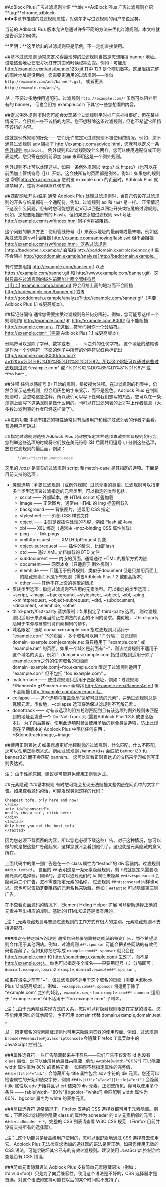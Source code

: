 #AdBlock Plus 广告过滤规则介绍
**title:**AdBlock Plus 广告过滤规则介绍  
**tag:**chrome,adblock    
**info**本章节描述的过滤规则属性，对偶尔才写过滤规则的用户来说足矣。

当前的 Adblock Plus 版本允许您通过许多不同的方法来优化过滤规则。本文档就是告诉您如何做。

**声明：**这里给出的过滤规则只是示例，不一定能直接使用。

##基本过滤规则
通常您定义得最琐碎的过滤规则当然是您想阻挡 banner 地址。但是这些地址在您每次打开页面的时候经常会变。例如：可能是 http://example.com/ads/banner123.gif 其中 123 是个随机数字。这里阻挡完整的图片地址是没用的，您需要更通用的过滤规则——类似 `http://example.com/ads/banner*.gif`。 或者更甚 `http://example.com/ads/*`。

_注：_ 不要过多地使用通配符。过滤规则 `http://example.com/*` 虽然可以阻挡所有的 banner， 但也会阻挡 example.com 下其它一些您想看的内容。

##定义例外规则
有时您可能会发现某个过滤规则平时挡广告挡得很好，但在某些情况下，会阻挡一些不该挡的内容。您不想移除这条过滤规则，但也不希望它阻挡不该挡的内容。

这就是例外规则的好处——它们允许您定义过滤规则不被使用的情况。例如，您不满意过滤规则 adv 阻挡了 http://example.com/advice.html，您就可以定义一条例外规则 `@@advice` 。 例外规则和过滤规则没什么两样，您可以使用通配符或正则表达式。您只需在规则前添加 @@ 来声明这是一个例外规则。

例外规则不止可以处理这些。如果一条例外规则以 http:// 或 https://（也可以在前面加上管线符号（|））开始，这会使所有的页面都是例外。例如：如果您的规则是 @@|http://example.com 您浏览 example.com 的页面时，Adblock Plus 就被禁用了，这将不会阻挡任何东西。

##匹配网址开头/结尾
通常 Adblock Plus 处理过滤规则时，会自己假设在过滤规则的开头与结尾都有一个通配符，例如，过滤规则 ad 和 `*ad*` 是一样。 正常情况下这没什么问题，但有时您可能想要定义可以匹配以网址开头或结尾的过滤规则。例如，您想要阻挡所有的 Flash，但如果您添加过滤规则 swf 地址 http://example.com/swf/index.html 同样也将被阻挡。

这个问题的解决方法：使用管线符号（|）来表示地址的最前端或最末端。例如这条过滤规则 swf| 会阻挡 http://example.com/annoyingflash.swf 但不会阻挡 http://example.com/swf/index.html。这条过滤规则 |http://baddomain.example/ 会阻挡 http://baddomain.example/banner.gif 但不会阻挡 http://gooddomain.example/analyze?http://baddomain.example。

有时您想阻挡 http://example.com/banner.gif 以及 https://example.com/banner.gif 和 http://www.example.com/banner.gif。这时只需在过滤规则的域名前面加上两个管线符号（||）：||example.com/banner.gif 将会阻挡上面的地址而不会阻挡 http://badexample.com/banner.gif 或者 http://gooddomain.example/analyze?http://example.com/banner.gif（需要 Adblock Plus 1.1 或更高版本）。

##标记分隔符
通常您需要接受过滤规则的任何分隔符。例如，您可能写这样一个规则阻挡 http://example.com/ 和 http://example.com:8000/ 但不能阻挡 http://example.com.ar/。在这里，符号(^)用作一个分隔符。 http://example.com^（需要 Adblock Plus 1.1 或更高版本）。

分隔符可以是除了字母、数字或者 `_ - . %` 之外的任何字符。 这个地址的结尾也是作为一个分隔符，下面的例子中所有的分隔符以红色标记出：http://example.com:8000/foo.bar?a=12&b=%D1%82%D0%B5%D1%81%D1%82。所以这个地址可以通过这些过滤规则过滤 ^example.com^ 或 ^%D1%82%D0%B5%D1%81%D1%82^ 或 ^foo.bar^ 。

##注释
任何以感叹号 (!) 开始的规则，都被视为注释。在过滤规则的列表中，仍然会显示这些规则，但会用灰色的字来显示，而不是黑色。Adblock Plus 在判断规则时，会忽略这些注释，所以我们可以写下任何我们想写的东西。您可以在一条规则上面写下这条规则是做什么用的。也可以在过滤列表的上方写上作者信息（大多数过滤列表的作者已经这样做了）。

##进阶功能
本章节描述的特性通常只有高级用户和维护过滤列表的作者才会看。普通用户可跳过。

##指定过滤规则选项
Adblock Plus 允许您指定某些选项来改变某条规则的行为。您列举这些选项的时候将它们放在美元符号 ($) 后面并用逗号 (,) 分割这些选项，放在过滤规则的最后面，例如：

>`*/ads/*$script,match-case`

这里的 */ads/* 是真实的过滤规则 script 和 match-case 是其指定的选项。下面是目前支持的选项：

* 类型选项：判定过滤规则（或例外规则）过滤元素的类型。过滤规则可以指定多个类型选项来过滤指定的元素类型。可以指定的类型包括：
	* script —— 外部脚本，由 HTML script 标签加载
	* image —— 正常图片，通常由 HTML 的 img 标签所载入
	* background —— 背景图片，通常用 CSS 指定
	* stylesheet —— 外部 CSS 样式文件
	* object —— 由浏览器插件处理的内容，例如 Flash 或 Java
	* xbl —— XBL 绑定（通常由 -moz-binding CSS 属性加载）
	* ping —— link pings
	* xmlhttprequest —— XMLHttpRequest 对象
	* object-subrequest —— 插件的请求，比如Flash
	* dtd —— 通过 XML 文档加载的 DTD 文件
	* subdocument —— 内嵌的页面，通常通过 HTML 的框架方式内嵌
	* document —— 网页本身（只适用于 例外规则 ）
	* elemhide —— 只适用于例外规则，类似于document 但是只禁用页面上的隐藏规则而不是所有规则（需要Adblock Plus 1.2 或更高版本）
	* other —— 其他不在上面的类型的请求
* 反转类型选项：指定过滤规则不应用的元素类型。可以指定的类型选项： ~script, ~image, ~background, ~stylesheet, ~object, ~xbl, ~ping, ~xmlhttprequest, ~object-subrequest, ~dtd, ~subdocument, ~document, ~elemhide, ~other
* third-party/first-party 请求限制：如果指定了 third-party 选项， 则过滤规则只适用于来源与当前正在浏览的页面的不同的请求。类似地，~third-party 适用于来源与当前浏览页面相同的请求。
* 域名限定：选项 domain=example.com 指过滤规则只适用于 "example.com" 下的页面 。多个域名可以用 "|" 分隔： 过滤规则 domain=example.com|example.net 将只适用于 "example.com" 或 "example.net" 的页面。如果一个域名是前面有"~"，则该过滤规则不适用于这个域名的页面。例如： domain=~example.com 指过滤规则适用于除了 example.com 之外的任何域名的页面而 domain=example.com|~foo.example.com 限定了过滤规则适用于 "example.com" 但不包括 "foo.example.com" 。
* match-case —— 使过滤规则只适用于匹配地址，例如：过滤规则 */BannerAd.gif$match-case 会阻挡 http://example.com/BannerAd.gif 但不会阻挡 http://example.com/bannerad.gif。
* collapse —— 这个选项将覆盖全局“瓦解可过滤的元素”，并确过滤规则总是瓦解元素。类似地，~collapse 选项将确保过滤规则不瓦解元素 。
* donottrack —— 对有该选项的阻挡规则匹配到且有该选项的例外规则未匹配到的地址会发送一个 Do-Not-Track 头 (需要Adblock Plus 1.3.5 或更高版本)。 为了向后兼容，使用此选项时建议使用矛盾的组合类型选项，防止此规则在早期版本的 Adblock Plus 中阻挡任何东西： *$donottrack,image,~image

##使用正则表达式
如果您想更好地控制您的过滤规则，什么匹配，什么不匹配，您可以使用正则表达式。例如过滤规则 /banner\d+/ 会匹配 banner123 和 banner321 而不会匹配 banners。 您可以查看正则表达式的文档来学习如何写正则表达式。

注： 由于性能原因，建议尽可能避免使用正则表达式。

##元素隐藏
###基本规则
有时您可能会发现无法阻挡某些内嵌在网页中的文字广告。如果查看源码的话，可能发现类似这样的代码：

>	 <div class="textad">
	Cheapest tofu, only here and now!
	</div>
	<div id="sponsorad">
	Really cheap tofu, click here!
	</div>
	<textad>
	Only here you get the best tofu!
	</textad>

因为您必须下载页面的内容，所以您也必须下载这些广告。对于这种情况，您可以做的就是把这些广告藏起来，这样您就不会看到他们了。这也就是元素隐藏的意义所在。

上面代码中的第一则广告是在一个 class 属性为“textad”的 div 容器内。过滤规则 `##div.textad` 。 这里的 `##` 表明这是一条元素隐藏规则，剩下的就是定义需要隐藏元素的选择器，同样的，您可以通过他们的 id 属性来隐藏 `##div#sponsorad` 会隐藏第二个广告。您不需要指定元素的名称， 过滤规则 `##*#sponsorad` 同样也可以。您也可以仅指定要阻挡的元素名称来隐藏，例如：`##textad` 可以隐藏第三则广告。

在不查看页面源码的情况下，Element Hiding Helper 扩展 可以帮助选择正确的元素并写出相应的规则。基础的HTML知识还是很有用的。

_注：_元素隐藏规则与普通过滤规则的工作方式有很大的差别。元素隐藏规则不支持通配符。

###限定在特定域名的规则
通常您只想要隐藏特定网站的特定广告，而不希望规则会作用于其他网站。例如，过滤规则 `##*.sponsor` 可能会把某些网站的有效代码也隐藏了。但如果你把它写成 `example.com##*.sponsor` 就只会在 http://example.com/ 和 http://something.example.com/ 生效了，而不是 http://example.org/。 你也可以指定多个域名——只要用逗号（,）分隔即可：`domain1.example,domain2.example,domain3.example##*.sponsor` 。

如果在域名之前有 "~"，该过滤规则不适用于这个域名的页面（需要 AdBlock Plus 1.1或更高版本）。例如， `~example.com##*.sponsor` 将适用于除了 "example.com" 之外的域名，`example.com,~foo.example.com##*.sponsor` 适用于 "example.com" 但不适用于 "foo.example.com" 子域名。

_注：_由于元素隐藏实现方式的关系，您只可以将隐藏规则限定在完整的域名。您不能使用网址的其他部份，也不可用 domain 代替 domain.example,domain.test 。

_注：_ 限定域名的元素隐藏规则也可用来隐藏浏览器的使用界面。例如，过滤规则 `browser##menuitem#javascriptConsole` 会隐藏 Firefox 工具菜单中的 JavaScript 控制台。

###属性选择符
一些广告隐藏起来并不容易——它们广告不仅没有 id 也没有 class 属性。您可以使用其他属性来隐藏，例如 `##`table[width="80%"] 可以隐藏 width 属性值为 80% 的表格元素。 如果您不想指定属性的完整值，`##div[title*="adv"]` 会隐藏所有 title 属性包含 adv 字符的 div 元素。您还可以检查属性的开始和结束字符，例如 `##div[title^="adv"][title$="ert"]` 会隐藏 titile 属性以 adv 开始并且以 ert 结束的 div 元素。正如您所见，你可以使用多个条件 —— table[width="80%"][bgcolor="white"] 会匹配到 width 属性为 80%、bgcolor 属性为 white 的表格元素。

###高级选择符
通常情况下，Firefox 支持的 CSS 选择器都可用于元素隐藏。例如：下面的过滤规则会隐藏 class 的属性为 adheader 的 div 元素相邻的元素： `##div.adheader + *`。完整的 CSS 列表请查看 W3C CSS 规范 （Firefox 目前并没有支持所有的选择器）。

_注：_这个功能只是给高级用户使用的，您可以很舒服地通过 CSS 选择符去使用它。Adblock Plus 无法检查您添加的选择器的语法是否正确，如果您使用无效的 CSS 语法，可能会破坏其它已有的有效过滤规则。建议使用 JavaScript 控制台检查是否有 CSS 错误。

###简单元素隐藏语法
Adblock Plus 支持简单元素隐藏语法（例如： #div(id=foo)）只是为了向后兼容性。使用这个语法是不好的，CSS 选择器才是首选。对这个语法的支持可能在以后的某个时间就不支持了。
